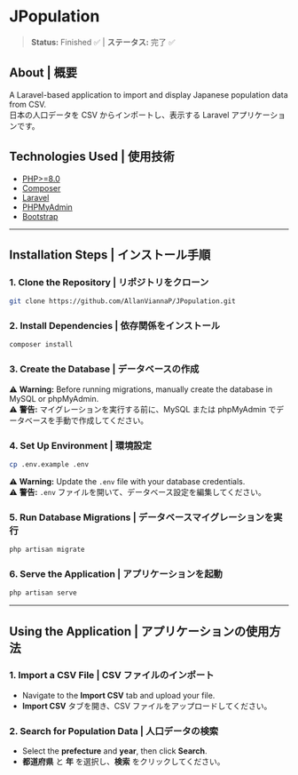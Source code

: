 # JPopulation  
> **Status:** Finished ✅ | **ステータス:** 完了 ✅  

## **About | 概要**  
A Laravel-based application to import and display Japanese population data from CSV.  
日本の人口データを CSV からインポートし、表示する Laravel アプリケーションです。  

## **Technologies Used | 使用技術**  
- [PHP>=8.0](https://www.php.net/)  
- [Composer](https://getcomposer.org/)  
- [Laravel](https://laravel.com/)  
- [PHPMyAdmin](https://www.phpmyadmin.net/)  
- [Bootstrap](https://getbootstrap.com/)  

---

## **Installation Steps | インストール手順**  

### **1. Clone the Repository | リポジトリをクローン**  
```sh
git clone https://github.com/AllanViannaP/JPopulation.git
```
### **2. Install Dependencies | 依存関係をインストール**  
```sh
composer install
```
### **3. Create the Database | データベースの作成**  
⚠ **Warning:** Before running migrations, manually create the database in MySQL or phpMyAdmin.  
⚠ **警告:** マイグレーションを実行する前に、MySQL または phpMyAdmin でデータベースを手動で作成してください。  

### **4. Set Up Environment | 環境設定**  
```sh
cp .env.example .env  
```
⚠ **Warning:** Update the `.env` file with your database credentials.  
⚠ **警告:** `.env` ファイルを開いて、データベース設定を編集してください。  

### **5. Run Database Migrations | データベースマイグレーションを実行**  
```sh
php artisan migrate
```
### **6. Serve the Application | アプリケーションを起動**  
```sh
php artisan serve  
```
---

## **Using the Application | アプリケーションの使用方法**  

### **1. Import a CSV File | CSV ファイルのインポート**  
- Navigate to the **Import CSV** tab and upload your file.  
- **Import CSV** タブを開き、CSV ファイルをアップロードしてください。  

### **2. Search for Population Data | 人口データの検索**  
- Select the **prefecture** and **year**, then click **Search**.  
- **都道府県** と **年** を選択し、**検索** をクリックしてください。  

